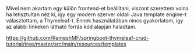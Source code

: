 Mivel nem akartam egy külön frontend-et beállítani, viszont szerettem volna ha letisztultan néz ki, így egy modern szerver oldali Java template engine-t választottam, a Thymeleaf-t. 
Ennek használatában nincs gyakorlatom, így az alábbi linkeken látható forrás kód alapján haladtam.

https://github.com/RameshMF/springboot-thymeleaf-crud-tutorial/tree/master/src/main/resources/templates